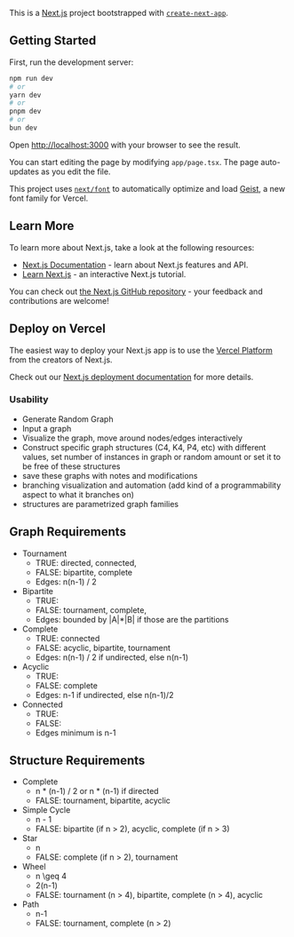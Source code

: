 This is a [Next.js](https://nextjs.org) project bootstrapped with [`create-next-app`](https://nextjs.org/docs/app/api-reference/cli/create-next-app).

## Getting Started

First, run the development server:

```bash
npm run dev
# or
yarn dev
# or
pnpm dev
# or
bun dev
```

Open [http://localhost:3000](http://localhost:3000) with your browser to see the result.

You can start editing the page by modifying `app/page.tsx`. The page auto-updates as you edit the file.

This project uses [`next/font`](https://nextjs.org/docs/app/building-your-application/optimizing/fonts) to automatically optimize and load [Geist](https://vercel.com/font), a new font family for Vercel.

## Learn More

To learn more about Next.js, take a look at the following resources:

- [Next.js Documentation](https://nextjs.org/docs) - learn about Next.js features and API.
- [Learn Next.js](https://nextjs.org/learn) - an interactive Next.js tutorial.

You can check out [the Next.js GitHub repository](https://github.com/vercel/next.js) - your feedback and contributions are welcome!

## Deploy on Vercel

The easiest way to deploy your Next.js app is to use the [Vercel Platform](https://vercel.com/new?utm_medium=default-template&filter=next.js&utm_source=create-next-app&utm_campaign=create-next-app-readme) from the creators of Next.js.

Check out our [Next.js deployment documentation](https://nextjs.org/docs/app/building-your-application/deploying) for more details.


### Usability
- Generate Random Graph
- Input a graph
- Visualize the graph, move around nodes/edges interactively
- Construct specific graph structures (C4, K4, P4, etc) with different values, set number of instances in graph or random amount or set it to be free of these structures
- save these graphs with notes and modifications
- branching visualization and automation (add kind of a programmability aspect to what it branches on)
- structures are parametrized graph families

## Graph Requirements
- Tournament
    - TRUE: directed, connected, 
    - FALSE: bipartite, complete
    - Edges: n(n-1) / 2
- Bipartite
    - TRUE:
    - FALSE: tournament, complete,
    - Edges: bounded by |A|*|B| if those are the partitions
- Complete
    - TRUE: connected
    - FALSE: acyclic, bipartite, tournament
    - Edges: n(n-1) / 2 if undirected, else n(n-1)
- Acyclic
    - TRUE:
    - FALSE: complete
    - Edges: n-1 if undirected, else n(n-1)/2
- Connected
    - TRUE: 
    - FALSE:
    - Edges minimum is n-1

## Structure Requirements
- Complete
    - n * (n-1) / 2 or n * (n-1) if directed
    - FALSE: tournament, bipartite, acyclic
- Simple Cycle
    - n - 1
    - FALSE: bipartite (if n > 2), acyclic, complete (if n > 3)
- Star
    - n
    - FALSE: complete (if n > 2), tournament
- Wheel
    - n \geq 4
    - 2(n-1)
    - FALSE: tournament (n > 4), bipartite, complete (n > 4), acyclic 
- Path
    - n-1
    - FALSE: tournament, complete (n > 2) 